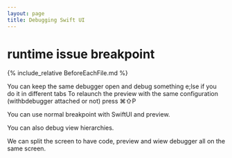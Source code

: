 ```yaml
---
layout: page
title: Debugging Swift UI
---
```


# runtime issue breakpoint

{% include_relative BeforeEachFile.md %}

You can keep the same debugger open and debug something e;lse if you do it in different tabs
To relaunch the preview with the same configuration (withbdebugger attached or not) press ⌘⇧P

You can use normal breakpoint with SwiftUI and preview.

You can also debug view hierarchies.

We can split the screen to have code, preview and wiew debugger all on the same screen.


